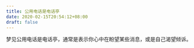 ```yaml
---
title: 公用电话是电话亭
date: 2020-02-15T20:54:12+08:00
draft: false
---
```


梦见公用电话是电话亭，通常是表示你心中在盼望某些消息，或是自己渴望倾诉。
